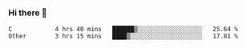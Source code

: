 ### Hi there 👋

<!--
**WShiBin/WShiBin** is a ✨ _special_ ✨ repository because its `README.md` (this file) appears on your GitHub profile.

Here are some ideas to get you started:

- 🔭 I’m currently working on ...
- 🌱 I’m currently learning ...
- 👯 I’m looking to collaborate on ...
- 🤔 I’m looking for help with ...
- 💬 Ask me about ...
- 📫 How to reach me: ...
- 😄 Pronouns: ...
- ⚡ Fun fact: ...
-->

<!--START_SECTION:waka-->

```text
C            4 hrs 40 mins   ██████▒░░░░░░░░░░░░░░░░░░   25.64 %
Other        3 hrs 15 mins   ████▒░░░░░░░░░░░░░░░░░░░░   17.81 %
```

<!--END_SECTION:waka-->
